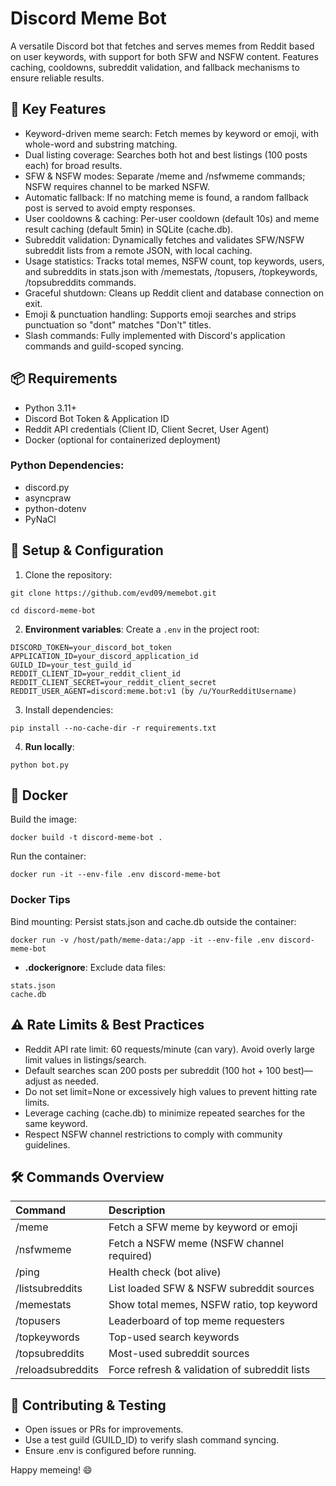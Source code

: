 # Discord Meme Bot #

A versatile Discord bot that fetches and serves memes from Reddit based on user keywords, with support for both SFW and NSFW content. Features caching, cooldowns, subreddit validation, and fallback mechanisms to ensure reliable results.

## 🚀 Key Features ##
- Keyword-driven meme search: Fetch memes by keyword or emoji, with whole-word and substring matching.
- Dual listing coverage: Searches both hot and best listings (100 posts each) for broad results.
- SFW & NSFW modes: Separate /meme and /nsfwmeme commands; NSFW requires channel to be marked NSFW.
- Automatic fallback: If no matching meme is found, a random fallback post is served to avoid empty responses.
- User cooldowns & caching: Per-user cooldown (default 10s) and meme result caching (default 5min) in SQLite (cache.db).
- Subreddit validation: Dynamically fetches and validates SFW/NSFW subreddit lists from a remote JSON, with local caching.
- Usage statistics: Tracks total memes, NSFW count, top keywords, users, and subreddits in stats.json with /memestats, /topusers, /topkeywords, /topsubreddits commands.
- Graceful shutdown: Cleans up Reddit client and database connection on exit.
- Emoji & punctuation handling: Supports emoji searches and strips punctuation so "dont" matches "Don't" titles.
- Slash commands: Fully implemented with Discord's application commands and guild-scoped syncing.

## 📦 Requirements ##
- Python 3.11+
- Discord Bot Token & Application ID
- Reddit API credentials (Client ID, Client Secret, User Agent)
- Docker (optional for containerized deployment)

### Python Dependencies: ###
- discord.py
- asyncpraw
- python-dotenv
- PyNaCl

## 🔧 Setup & Configuration ##

1. Clone the repository:
```
git clone https://github.com/evd09/memebot.git
```
```
cd discord-meme-bot
```
2. **Environment variables**:
Create a `.env` in the project root:
```
DISCORD_TOKEN=your_discord_bot_token
APPLICATION_ID=your_discord_application_id
GUILD_ID=your_test_guild_id
REDDIT_CLIENT_ID=your_reddit_client_id
REDDIT_CLIENT_SECRET=your_reddit_client_secret
REDDIT_USER_AGENT=discord:meme.bot:v1 (by /u/YourRedditUsername)
```
3. Install dependencies:
```
pip install --no-cache-dir -r requirements.txt
```
4. **Run locally**:
```
python bot.py
```
## 🐳 Docker ##
Build the image:
```
docker build -t discord-meme-bot .
```
Run the container:
```
docker run -it --env-file .env discord-meme-bot
```
### Docker Tips ###
Bind mounting: Persist stats.json and cache.db outside the container:
```
docker run -v /host/path/meme-data:/app -it --env-file .env discord-meme-bot
```
- **.dockerignore**: Exclude data files:
```ignore
stats.json
cache.db
```

## ⚠️ Rate Limits & Best Practices ##
- Reddit API rate limit: 60 requests/minute (can vary). Avoid overly large limit values in listings/search.
- Default searches scan 200 posts per subreddit (100 hot + 100 best)—adjust as needed.
- Do not set limit=None or excessively high values to prevent hitting rate limits.
- Leverage caching (cache.db) to minimize repeated searches for the same keyword.
- Respect NSFW channel restrictions to comply with community guidelines.

## 🛠️ Commands Overview ##
| Command           | Description                               |
|:------------------|:------------------------------------------|
| /meme <keyword>   | Fetch a SFW meme by keyword or emoji          |
| /nsfwmeme <kw>    | Fetch a NSFW meme (NSFW channel required)     |
| /ping             | Health check (bot alive)                      |
| /listsubreddits   | List loaded SFW & NSFW subreddit sources      |
| /memestats        | Show total memes, NSFW ratio, top keyword     |
| /topusers         | Leaderboard of top meme requesters            |
| /topkeywords      | Top-used search keywords                      |
| /topsubreddits    | Most-used subreddit sources                   |
| /reloadsubreddits | Force refresh & validation of subreddit lists |

## 🎉 Contributing & Testing ##
- Open issues or PRs for improvements.
- Use a test guild (GUILD_ID) to verify slash command syncing.
- Ensure .env is configured before running.

Happy memeing! 😄
